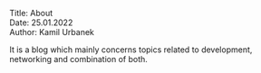 Title: About  
Date: 25.01.2022  
Author: Kamil Urbanek

It is a blog which mainly concerns topics related to development, networking and combination of both.




